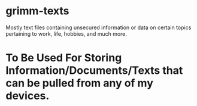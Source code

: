 # grimm-texts
Mostly text files containing unsecured information or data on certain topics pertaining to work, life, hobbies, and much more.

# To Be Used For Storing Information/Documents/Texts that can be pulled from any of my devices.

